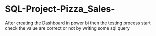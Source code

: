 # SQL-Project-Pizza_Sales-
After creating the Dashboard in power bi then the testing process start check the value are correct or not by writing some sql query
